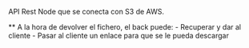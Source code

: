 API Rest Node que se conecta con S3 de AWS.

** A la hora de devolver el fichero, el back puede:
    - Recuperar y dar al cliente
    - Pasar al cliente un enlace para que se le pueda descargar